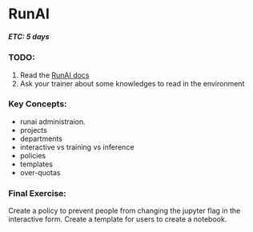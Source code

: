 # RunAI
##### ETC: 5 days

### TODO:
1. Read the [RunAI docs](https://docs.run.ai/)
2. Ask your trainer about some knowledges to read in the environment

### Key Concepts:
-   runai administraion.
-   projects
-   departments
-   interactive vs training vs inference
-   policies
-   templates
-   over-quotas

### Final Exercise:
Create a policy to prevent people from changing the jupyter flag in the interactive form.
Create a template for users to create a notebook.
